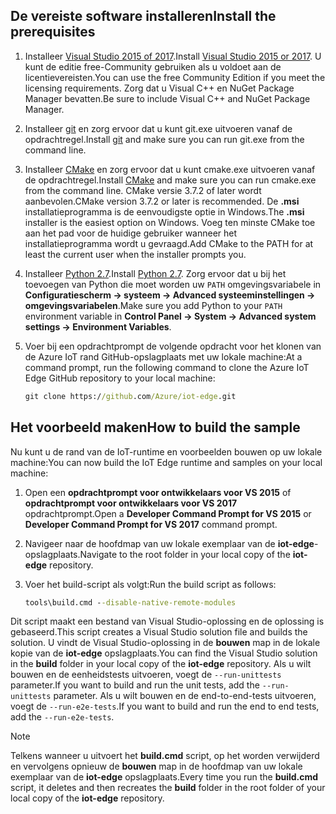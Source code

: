 ## <a name="install-the-prerequisites"></a><span data-ttu-id="1b9c8-101">De vereiste software installeren</span><span class="sxs-lookup"><span data-stu-id="1b9c8-101">Install the prerequisites</span></span>

1. <span data-ttu-id="1b9c8-102">Installeer [Visual Studio 2015 of 2017](https://www.visualstudio.com).</span><span class="sxs-lookup"><span data-stu-id="1b9c8-102">Install [Visual Studio 2015 or 2017](https://www.visualstudio.com).</span></span> <span data-ttu-id="1b9c8-103">U kunt de editie free-Community gebruiken als u voldoet aan de licentievereisten.</span><span class="sxs-lookup"><span data-stu-id="1b9c8-103">You can use the free Community Edition if you meet the licensing requirements.</span></span> <span data-ttu-id="1b9c8-104">Zorg dat u Visual C++ en NuGet Package Manager bevatten.</span><span class="sxs-lookup"><span data-stu-id="1b9c8-104">Be sure to include Visual C++ and NuGet Package Manager.</span></span>

1. <span data-ttu-id="1b9c8-105">Installeer [git](http://www.git-scm.com) en zorg ervoor dat u kunt git.exe uitvoeren vanaf de opdrachtregel.</span><span class="sxs-lookup"><span data-stu-id="1b9c8-105">Install [git](http://www.git-scm.com) and make sure you can run git.exe from the command line.</span></span>

1. <span data-ttu-id="1b9c8-106">Installeer [CMake](https://cmake.org/download/) en zorg ervoor dat u kunt cmake.exe uitvoeren vanaf de opdrachtregel.</span><span class="sxs-lookup"><span data-stu-id="1b9c8-106">Install [CMake](https://cmake.org/download/) and make sure you can run cmake.exe from the command line.</span></span> <span data-ttu-id="1b9c8-107">CMake versie 3.7.2 of later wordt aanbevolen.</span><span class="sxs-lookup"><span data-stu-id="1b9c8-107">CMake version 3.7.2 or later is recommended.</span></span> <span data-ttu-id="1b9c8-108">De **.msi** installatieprogramma is de eenvoudigste optie in Windows.</span><span class="sxs-lookup"><span data-stu-id="1b9c8-108">The **.msi** installer is the easiest option on Windows.</span></span> <span data-ttu-id="1b9c8-109">Voeg ten minste CMake toe aan het pad voor de huidige gebruiker wanneer het installatieprogramma wordt u gevraagd.</span><span class="sxs-lookup"><span data-stu-id="1b9c8-109">Add CMake to the PATH for at least the current user when the installer prompts you.</span></span>

1. <span data-ttu-id="1b9c8-110">Installeer [Python 2.7](https://www.python.org/downloads/release/python-27).</span><span class="sxs-lookup"><span data-stu-id="1b9c8-110">Install [Python 2.7](https://www.python.org/downloads/release/python-27).</span></span> <span data-ttu-id="1b9c8-111">Zorg ervoor dat u bij het toevoegen van Python die moet worden uw `PATH` omgevingsvariabele in **Configuratiescherm -> systeem -> Advanced systeeminstellingen -> omgevingsvariabelen**.</span><span class="sxs-lookup"><span data-stu-id="1b9c8-111">Make sure you add Python to your `PATH` environment variable in **Control Panel -> System -> Advanced system settings -> Environment Variables**.</span></span>

1. <span data-ttu-id="1b9c8-112">Voer bij een opdrachtprompt de volgende opdracht voor het klonen van de Azure IoT rand GitHub-opslagplaats met uw lokale machine:</span><span class="sxs-lookup"><span data-stu-id="1b9c8-112">At a command prompt, run the following command to clone the Azure IoT Edge GitHub repository to your local machine:</span></span>

    ```cmd
    git clone https://github.com/Azure/iot-edge.git
    ```

## <a name="how-to-build-the-sample"></a><span data-ttu-id="1b9c8-113">Het voorbeeld maken</span><span class="sxs-lookup"><span data-stu-id="1b9c8-113">How to build the sample</span></span>

<span data-ttu-id="1b9c8-114">Nu kunt u de rand van de IoT-runtime en voorbeelden bouwen op uw lokale machine:</span><span class="sxs-lookup"><span data-stu-id="1b9c8-114">You can now build the IoT Edge runtime and samples on your local machine:</span></span>

1. <span data-ttu-id="1b9c8-115">Open een **opdrachtprompt voor ontwikkelaars voor VS 2015** of **opdrachtprompt voor ontwikkelaars voor VS 2017** opdrachtprompt.</span><span class="sxs-lookup"><span data-stu-id="1b9c8-115">Open a **Developer Command Prompt for VS 2015** or **Developer Command Prompt for VS 2017** command prompt.</span></span>

1. <span data-ttu-id="1b9c8-116">Navigeer naar de hoofdmap van uw lokale exemplaar van de **iot-edge**-opslagplaats.</span><span class="sxs-lookup"><span data-stu-id="1b9c8-116">Navigate to the root folder in your local copy of the **iot-edge** repository.</span></span>

1. <span data-ttu-id="1b9c8-117">Voer het build-script als volgt:</span><span class="sxs-lookup"><span data-stu-id="1b9c8-117">Run the build script as follows:</span></span>

    ```cmd
    tools\build.cmd --disable-native-remote-modules
    ```

<span data-ttu-id="1b9c8-118">Dit script maakt een bestand van Visual Studio-oplossing en de oplossing is gebaseerd.</span><span class="sxs-lookup"><span data-stu-id="1b9c8-118">This script creates a Visual Studio solution file and builds the solution.</span></span> <span data-ttu-id="1b9c8-119">U vindt de Visual Studio-oplossing in de **bouwen** map in de lokale kopie van de **iot-edge** opslagplaats.</span><span class="sxs-lookup"><span data-stu-id="1b9c8-119">You can find the Visual Studio solution in the **build** folder in your local copy of the **iot-edge** repository.</span></span> <span data-ttu-id="1b9c8-120">Als u wilt bouwen en de eenheidstests uitvoeren, voegt de `--run-unittests` parameter.</span><span class="sxs-lookup"><span data-stu-id="1b9c8-120">If you want to build and run the unit tests, add the `--run-unittests` parameter.</span></span> <span data-ttu-id="1b9c8-121">Als u wilt bouwen en de end-to-end-tests uitvoeren, voegt de `--run-e2e-tests`.</span><span class="sxs-lookup"><span data-stu-id="1b9c8-121">If you want to build and run the end to end tests, add the `--run-e2e-tests`.</span></span>

> [!NOTE]
> <span data-ttu-id="1b9c8-122">Telkens wanneer u uitvoert het **build.cmd** script, op het worden verwijderd en vervolgens opnieuw de **bouwen** map in de hoofdmap van uw lokale exemplaar van de **iot-edge** opslagplaats.</span><span class="sxs-lookup"><span data-stu-id="1b9c8-122">Every time you run the **build.cmd** script, it deletes and then recreates the **build** folder in the root folder of your local copy of the **iot-edge** repository.</span></span>